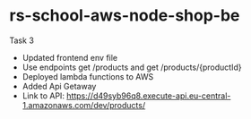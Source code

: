 # rs-school-aws-node-shop-be
Task 3
- Updated frontend env file
- Use endpoints get /products and  get /products/{productId}
- Deployed lambda functions to AWS 
- Added Api Getaway
- Link to API: https://d49syb96q8.execute-api.eu-central-1.amazonaws.com/dev/products/
